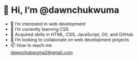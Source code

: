 
# 👋 Hi, I’m @dawnchukwuma
- 👀 I’m interested in web development
- 🌱 I’m currently learning CSS
- 📜 Acquired skills in HTML, CSS,  JavaScript, Git, and GitHub
- 💞️ I’m looking to collaborate on web development projects
- 📫 How to reach me  
dawnchukwuma2@gmail.com
<!--
**dawnchukwuma/dawnchukwuma** is a ✨ _special_ ✨ repository because its `README.md` (this file) appears on your GitHub profile.

Here are some ideas to get you started:

- 🔭 I’m currently working on ...
- 🌱 I’m currently learning ...
- 👯 I’m looking to collaborate on ...
- 🤔 I’m looking for help with ...
- 💬 Ask me about ...
- 📫 How to reach me: ...
- 😄 Pronouns: ...
- ⚡ Fun fact: ...
-->
